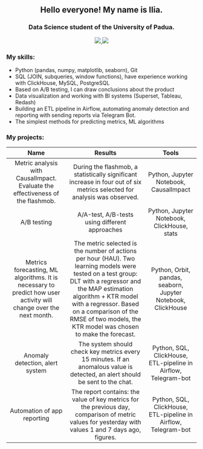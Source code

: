 <div id="header" align="center">
  <h2>Hello everyone! My name is Ilia.</h2>
  <h3>Data Science student of the University of Padua.</h3>
  <a href="https://t.me/ilyacoba">
    <img src="https://img.shields.io/badge/Telegram-2CA5E0?style=for-the-badge&logo=telegram&logoColor=white">
  </a>
  <a href="https://www.linkedin.com/in/ilia-smirnov-610628257/">
    <img src="https://img.shields.io/badge/linkedin-%230077B5.svg?style=for-the-badge&logo=linkedin&logoColor=white">
  </a>
</div>

### My skills:
- Python (pandas, numpy, matplotlib, seaborn), Git
- SQL (JOIN, subqueries, window functions), have experience working with ClickHouse, MySQL, PostgreSQL
- Based on A/B testing, I can draw conclusions about the product
- Data visualization and working with BI systems (Superset, Tableau, Redash)
- Building an ETL pipeline in Airflow, automating anomaly detection and reporting with sending reports via Telegram Bot.
- The simplest methods for predicting metrics, ML algorithms

### My projects:
| Name | Results | Tools |
|:----------:|:-----------------:|:-------------:|
| Metric analysis with CausalImpact. Evaluate the effectiveness of the flashmob. | During the flashmob, a statistically significant increase in four out of six metrics selected for analysis was observed. | Python, Jupyter Notebook, CausalImpact |
| A/B testing | А/А-test, А/B-tests using different approaches | Python, Jupyter Notebook, ClickHouse, stats |
| Metrics forecasting, ML algorithms. It is necessary to predict how user activity will change over the next month. | The metric selected is the number of actions per hour (HAU). Two learning models were tested on a test group: DLT with a regressor and the MAP estimation algorithm + KTR model with a regressor. Based on a comparison of the RMSE of two models, the KTR model was chosen to make the forecast. | Python, Orbit, pandas, seaborn, Jupyter Notebook, ClickHouse |
| Anomaly  detection, alert system | The system should check key metrics every 15 minutes. If an anomalous value is detected, an alert should be sent to the chat. | Python, SQL, ClickHouse, ETL-pipeline in Airflow, Telegram-bot |
| Automation of app reporting | The report contains: the value of key metrics for the previous day, comparison of metric values ​​for yesterday with values ​​1 and 7 days ago, figures. | Python, SQL, ClickHouse, ETL-pipeline in Airflow, Telegram-bot |
